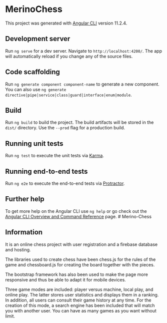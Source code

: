 # MerinoChess

This project was generated with [Angular CLI](https://github.com/angular/angular-cli) version 11.2.4.

## Development server

Run `ng serve` for a dev server. Navigate to `http://localhost:4200/`. The app will automatically reload if you change any of the source files.

## Code scaffolding

Run `ng generate component component-name` to generate a new component. You can also use `ng generate directive|pipe|service|class|guard|interface|enum|module`.

## Build

Run `ng build` to build the project. The build artifacts will be stored in the `dist/` directory. Use the `--prod` flag for a production build.

## Running unit tests

Run `ng test` to execute the unit tests via [Karma](https://karma-runner.github.io).

## Running end-to-end tests

Run `ng e2e` to execute the end-to-end tests via [Protractor](http://www.protractortest.org/).

## Further help

To get more help on the Angular CLI use `ng help` or go check out the [Angular CLI Overview and Command Reference](https://angular.io/cli) page.
#   M e r i n o - C h e s s 
 
 

## Information 

It is an online chess project with user registration and a firebase database and hosting.

The libraries used to create chess have been chess.js for the rules of the game and chessboard.js for creating the board together with the pieces.

The bootstrap framework has also been used to make the page more responsive and thus be able to adapt it for mobile devices.

Three game modes are included: player versus machine, local play, and online play.
The latter stores user statistics and displays them in a ranking. In addition, all users can consult their game history at any time.
For the creation of this mode, a search engine has been included that will match you with another user.
You can have as many games as you want without limit.